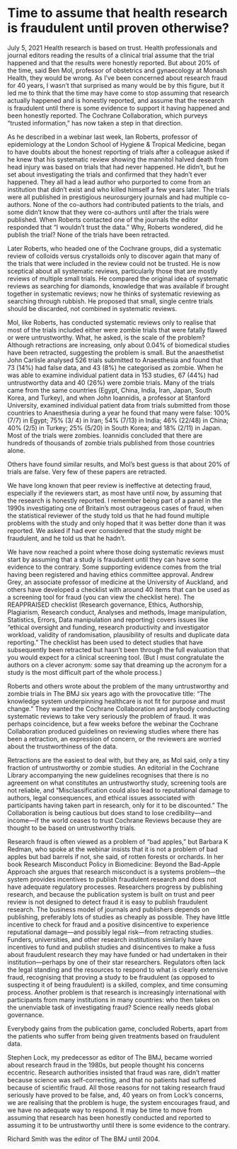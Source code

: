 # Time to assume that health research is fraudulent until proven otherwise?
July 5, 2021
Health research is based on trust. Health professionals and journal editors reading the results of a clinical trial assume that the trial happened and that the results were honestly reported. But about 20% of the time, said Ben Mol, professor of obstetrics and gynaecology at Monash Health, they would be wrong. As I’ve been concerned about research fraud for 40 years, I wasn’t that surprised as many would be by this figure, but it led me to think that the time may have come to stop assuming that research actually happened and is honestly reported, and assume that the research is fraudulent until there is some evidence to support it having happened and been honestly reported. The Cochrane Collaboration, which purveys “trusted information,” has now taken a step in that direction.

As he described in a webinar last week, Ian Roberts, professor of epidemiology at the London School of Hygiene & Tropical Medicine, began to have doubts about the honest reporting of trials after a colleague asked if he knew that his systematic review showing the mannitol halved death from head injury was based on trials that had never happened. He didn’t, but he set about investigating the trials and confirmed that they hadn’t ever happened. They all had a lead author who purported to come from an institution that didn’t exist and who killed himself a few years later. The trials were all published in prestigious neurosurgery journals and had multiple co-authors. None of the co-authors had contributed patients to the trials, and some didn’t know that they were co-authors until after the trials were published. When Roberts contacted one of the journals the editor responded that “I wouldn’t trust the data.” Why, Roberts wondered, did he publish the trial? None of the trials have been retracted.

Later Roberts, who headed one of the Cochrane groups, did a systematic review of colloids versus crystalloids only to discover again that many of the trials that were included in the review could not be trusted. He is now sceptical about all systematic reviews, particularly those that are mostly reviews of multiple small trials. He compared the original idea of systematic reviews as searching for diamonds, knowledge that was available if brought together in systematic reviews; now he thinks of systematic reviewing as searching through rubbish. He proposed that small, single centre trials should be discarded, not combined in systematic reviews.

Mol, like Roberts, has conducted systematic reviews only to realise that most of the trials included either were zombie trials that were fatally flawed or were untrustworthy. What, he asked, is the scale of the problem? Although retractions are increasing, only about 0.04% of biomedical studies have been retracted, suggesting the problem is small. But the anaesthetist John Carlisle analysed 526 trials submitted to Anaesthesia and found that 73 (14%) had false data, and 43 (8%) he categorised as zombie. When he was able to examine individual patient data in 153 studies, 67 (44%) had untrustworthy data and 40 (26%) were zombie trials. Many of the trials came from the same countries (Egypt, China, India, Iran, Japan, South Korea, and Turkey), and when John Ioannidis, a professor at Stanford University, examined individual patient data from trials submitted from those countries to Anaesthesia during a year he found that many were false: 100% (7/7) in Egypt; 75% (3/ 4) in Iran; 54% (7/13) in India; 46% (22/48) in China; 40% (2/5) in Turkey; 25% (5/20) in South Korea; and 18% (2/11) in Japan. Most of the trials were zombies. Ioannidis concluded that there are hundreds of thousands of zombie trials published from those countries alone.

Others have found similar results, and Mol’s best guess is that about 20% of trials are false. Very few of these papers are retracted.

We have long known that peer review is ineffective at detecting fraud, especially if the reviewers start, as most have until now, by assuming that the research is honestly reported. I remember being part of a panel in the 1990s investigating one of Britain’s most outrageous cases of fraud, when the statistical reviewer of the study told us that he had found multiple problems with the study and only hoped that it was better done than it was reported. We asked if had ever considered that the study might be fraudulent, and he told us that he hadn’t.

We have now reached a point where those doing systematic reviews must start by assuming that a study is fraudulent until they can have some evidence to the contrary. Some supporting evidence comes from the trial having been registered and having ethics committee approval. Andrew Grey, an associate professor of medicine at the University of Auckland, and others have developed a checklist with around 40 items that can be used as a screening tool for fraud (you can view the checklist here). The REAPPRAISED checklist (Research governance, Ethics, Authorship, Plagiarism, Research conduct, Analyses and methods, Image manipulation, Statistics, Errors, Data manipulation and reporting) covers issues like “ethical oversight and funding, research productivity and investigator workload, validity of randomisation, plausibility of results and duplicate data reporting.” The checklist has been used to detect studies that have subsequently been retracted but hasn’t been through the full evaluation that you would expect for a clinical screening tool. (But I must congratulate the authors on a clever acronym: some say that dreaming up the acronym for a study is the most difficult part of the whole process.)

Roberts and others wrote about the problem of the many untrustworthy and zombie trials in The BMJ six years ago with the provocative title: “The knowledge system underpinning healthcare is not fit for purpose and must change.” They wanted the Cochrane Collaboration and anybody conducting systematic reviews to take very seriously the problem of fraud. It was perhaps coincidence, but a few weeks before the webinar the Cochrane Collaboration produced guidelines on reviewing studies where there has been a retraction, an expression of concern, or the reviewers are worried about the trustworthiness of the data. 

Retractions are the easiest to deal with, but they are, as Mol said, only a tiny fraction of untrustworthy or zombie studies. An editorial in the Cochrane Library accompanying the new guidelines recognises that there is no agreement on what constitutes an untrustworthy study, screening tools are not reliable, and “Misclassification could also lead to reputational damage to authors, legal consequences, and ethical issues associated with participants having taken part in research, only for it to be discounted.” The Collaboration is being cautious but does stand to lose credibility—and income—if the world ceases to trust Cochrane Reviews because they are thought to be based on untrustworthy trials.

Research fraud is often viewed as a problem of “bad apples,” but Barbara K Redman, who spoke at the webinar insists that it is not a problem of bad apples but bad barrels if not, she said, of rotten forests or orchards. In her book Research Misconduct Policy in Biomedicine: Beyond the Bad-Apple Approach she argues that research misconduct is a systems problem—the system provides incentives to publish fraudulent research and does not have adequate regulatory processes. Researchers progress by publishing research, and because the publication system is built on trust and peer review is not designed to detect fraud it is easy to publish fraudulent research. The business model of journals and publishers depends on publishing, preferably lots of studies as cheaply as possible. They have little incentive to check for fraud and a positive disincentive to experience reputational damage—and possibly legal risk—from retracting studies. Funders, universities, and other research institutions similarly have incentives to fund and publish studies and disincentives to make a fuss about fraudulent research they may have funded or had undertaken in their institution—perhaps by one of their star researchers. Regulators often lack the legal standing and the resources to respond to what is clearly extensive fraud, recognising that proving a study to be fraudulent (as opposed to suspecting it of being fraudulent) is a skilled, complex, and time consuming process. Another problem is that research is increasingly international with participants from many institutions in many countries: who then takes on the unenviable task of investigating fraud? Science really needs global governance.

Everybody gains from the publication game, concluded Roberts, apart from the patients who suffer from being given treatments based on fraudulent data.

Stephen Lock, my predecessor as editor of The BMJ, became worried about research fraud in the 1980s, but people thought his concerns eccentric. Research authorities insisted that fraud was rare, didn’t matter because science was self-correcting, and that no patients had suffered because of scientific fraud. All those reasons for not taking research fraud seriously have proved to be false, and, 40 years on from Lock’s concerns, we are realising that the problem is huge, the system encourages fraud, and we have no adequate way to respond. It may be time to move from assuming that research has been honestly conducted and reported to assuming it to be untrustworthy until there is some evidence to the contrary.

Richard Smith was the editor of The BMJ until 2004.

